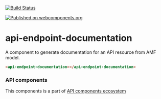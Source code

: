 [![Build Status](https://travis-ci.org/advanced-rest-client/api-endpoint-documentation.svg?branch=stage)](https://travis-ci.org/advanced-rest-client/api-endpoint-documentation)  

[![Published on webcomponents.org](https://img.shields.io/badge/webcomponents.org-published-blue.svg)](https://www.webcomponents.org/element/advanced-rest-client/api-endpoint-documentation)

# api-endpoint-documentation

A component to generate documentation for an API resource from AMF model.

```html
<api-endpoint-documentation></api-endpoint-documentation>
```

### API components

This components is a part of [API components ecosystem](https://elements.advancedrestclient.com/)
